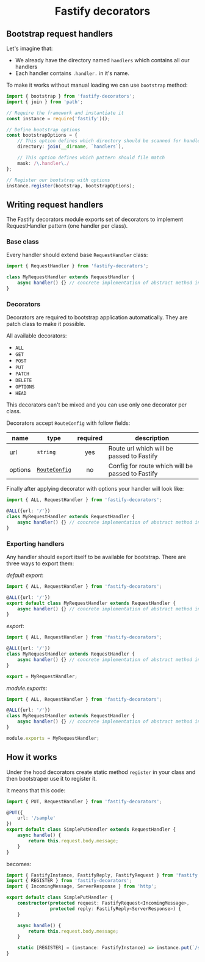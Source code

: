 <h1 align="center">Fastify decorators</h1>

## Bootstrap request handlers

Let's imagine that:
- We already have the directory named `handlers` which contains all our handlers
- Each handler contains `.handler.` in it's name.

To make it works without manual loading we can use `bootstrap` method:
```typescript
import { bootstrap } from 'fastify-decorators';
import { join } from 'path';

// Require the framework and instantiate it
const instance = require('fastify')();

// Define bootstrap options
const bootstrapOptions = {
    // This option defines which directory should be scanned for handlers
    directory: join(__dirname, `handlers`),

    // This option defines which pattern should file match
    mask: /\.handler\./
};

// Register our bootstrap with options
instance.register(bootstrap, bootstrapOptions);
```

## Writing request handlers

The Fastify decorators module exports set of decorators to implement RequestHandler pattern (one handler per class).

### Base class

Every handler should extend base `RequestHandler` class:
```typescript
import { RequestHandler } from 'fastify-decorators';

class MyRequestHandler extends RequestHandler {
    async handler() {} // concrete implementation of abstract method in RequestHandler
}
```

### Decorators

Decorators are required to bootstrap application automatically. They are patch class to make it possible. 

All available decorators:
- `ALL`
- `GET`
- `POST`
- `PUT`
- `PATCH`
- `DELETE`
- `OPTIONS`
- `HEAD`

This decorators can't be mixed and you can use only one decorator per class.

Decorators accept `RouteConfig` with follow fields:

| name    | type            | required | description                                      |
|---------|-----------------|:--------:|--------------------------------------------------|
| url     | `string`        | yes      | Route url which will be passed to Fastify        |
| options | [`RouteConfig`] | no       | Config for route which will be passed to Fastify |


Finally after applying decorator with options your handler will look like:
```typescript
import { ALL, RequestHandler } from 'fastify-decorators';

@ALL({url: '/'})
class MyRequestHandler extends RequestHandler {
    async handler() {} // concrete implementation of abstract method in RequestHandler
}
```

### Exporting handlers

Any handler should export itself to be available for bootstrap. There are three ways to export them:

*default export*:
```typescript
import { ALL, RequestHandler } from 'fastify-decorators';

@ALL({url: '/'})
export default class MyRequestHandler extends RequestHandler {
    async handler() {} // concrete implementation of abstract method in RequestHandler
}
```

*export*:
```typescript
import { ALL, RequestHandler } from 'fastify-decorators';

@ALL({url: '/'})
class MyRequestHandler extends RequestHandler {
    async handler() {} // concrete implementation of abstract method in RequestHandler
}

export = MyRequestHandler;
```

*module.exports*:
```typescript
import { ALL, RequestHandler } from 'fastify-decorators';

@ALL({url: '/'})
class MyRequestHandler extends RequestHandler {
    async handler() {} // concrete implementation of abstract method in RequestHandler
}

module.exports = MyRequestHandler;
```

## How it works

Under the hood decorators create static method `register` in your class and then bootstraper use it to register it.

It means that this code:
```typescript
import { PUT, RequestHandler } from 'fastify-decorators';

@PUT({
    url: '/sample'
})
export default class SimplePutHandler extends RequestHandler {
    async handle() {
        return this.request.body.message;
    }
}
```

becomes:
```typescript
import { FastifyInstance, FastifyReply, FastifyRequest } from 'fastify';
import { REGISTER } from 'fastify-decorators';
import { IncomingMessage, ServerResponse } from 'http';

export default class SimplePutHandler {
    constructor(protected request: FastifyRequest<IncomingMessage>,
                protected reply: FastifyReply<ServerResponse>) {
    }

    async handle() {
        return this.request.body.message;
    }

    static [REGISTER] = (instance: FastifyInstance) => instance.put(`/sample`, {}, (req, res) => new SimplePutHandler(req, res).handle());
}
```

[`RouteConfig`]: https://github.com/fastify/fastify/blob/master/docs/Routes.md

